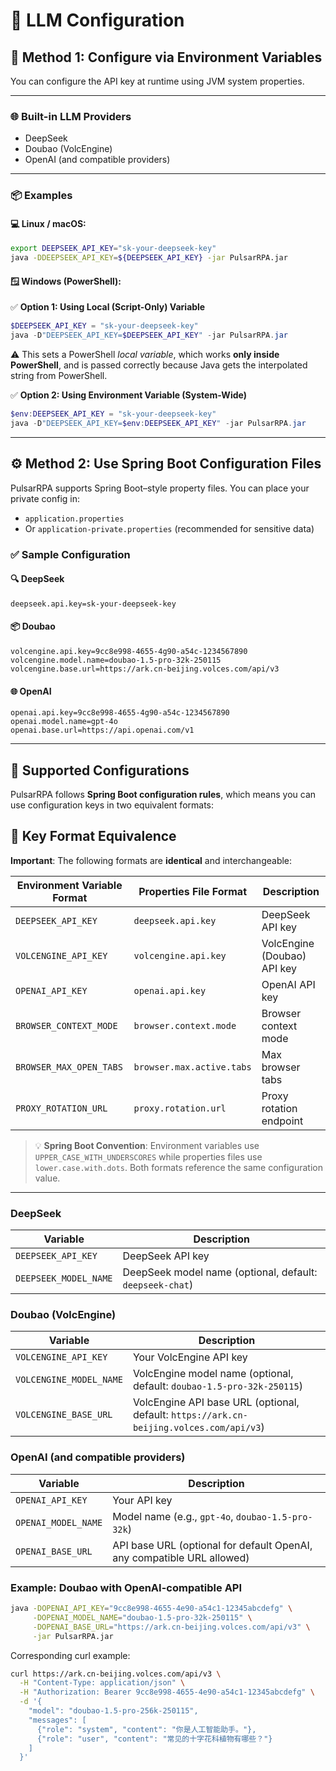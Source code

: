 # 🤖 LLM Configuration

## 🔌 Method 1: Configure via Environment Variables

You can configure the API key at runtime using JVM system properties.

---

### 🌐 Built-in LLM Providers

* DeepSeek
* Doubao (VolcEngine)
* OpenAI (and compatible providers)

---

### 📦 Examples

#### 💻 Linux / macOS:

```bash
export DEEPSEEK_API_KEY="sk-your-deepseek-key"
java -DDEEPSEEK_API_KEY=${DEEPSEEK_API_KEY} -jar PulsarRPA.jar
````

#### 🪟 Windows (PowerShell):

✅ **Option 1: Using Local (Script-Only) Variable**

```powershell
$DEEPSEEK_API_KEY = "sk-your-deepseek-key"
java -D"DEEPSEEK_API_KEY=$DEEPSEEK_API_KEY" -jar PulsarRPA.jar
```

⚠️ This sets a PowerShell *local variable*, which works **only inside PowerShell**, and is passed correctly because Java gets the interpolated string from PowerShell.

✅ **Option 2: Using Environment Variable (System-Wide)**

```powershell
$env:DEEPSEEK_API_KEY = "sk-your-deepseek-key"
java -D"DEEPSEEK_API_KEY=$env:DEEPSEEK_API_KEY" -jar PulsarRPA.jar
```

---

## ⚙️ Method 2: Use Spring Boot Configuration Files

PulsarRPA supports Spring Boot–style property files. You can place your private config in:

* `application.properties`
* Or `application-private.properties` (recommended for sensitive data)

### ✅ Sample Configuration

#### 🔍 DeepSeek

```properties
deepseek.api.key=sk-your-deepseek-key
```

#### 📦 Doubao

```properties
volcengine.api.key=9cc8e998-4655-4g90-a54c-1234567890
volcengine.model.name=doubao-1.5-pro-32k-250115
volcengine.base.url=https://ark.cn-beijing.volces.com/api/v3
```

#### 🌐 OpenAI

```properties
openai.api.key=9cc8e998-4655-4g90-a54c-1234567890
openai.model.name=gpt-4o
openai.base.url=https://api.openai.com/v1
```

---

## 🧩 Supported Configurations

PulsarRPA follows **Spring Boot configuration rules**, which means you can use configuration keys in two equivalent formats:

## 🔑 Key Format Equivalence

**Important**: The following formats are **identical** and interchangeable:

| Environment Variable Format | Properties File Format | Description |
|----------------------------|----------------------|-------------|
| `DEEPSEEK_API_KEY` | `deepseek.api.key` | DeepSeek API key |
| `VOLCENGINE_API_KEY` | `volcengine.api.key` | VolcEngine (Doubao) API key |
| `OPENAI_API_KEY` | `openai.api.key` | OpenAI API key |
| `BROWSER_CONTEXT_MODE` | `browser.context.mode` | Browser context mode |
| `BROWSER_MAX_OPEN_TABS` | `browser.max.active.tabs` | Max browser tabs |
| `PROXY_ROTATION_URL` | `proxy.rotation.url` | Proxy rotation endpoint |

> 💡 **Spring Boot Convention**: Environment variables use `UPPER_CASE_WITH_UNDERSCORES` while properties files use `lower.case.with.dots`. Both formats reference the same configuration value.

---

### DeepSeek

| Variable              | Description                                               |
|-----------------------|-----------------------------------------------------------|
| `DEEPSEEK_API_KEY`    | DeepSeek API key                                          |
| `DEEPSEEK_MODEL_NAME` | DeepSeek model name (optional, default: `deepseek-chat`)  |

### Doubao (VolcEngine)

| Variable                | Description                                                                               |
|------------------------|-------------------------------------------------------------------------------------------|
| `VOLCENGINE_API_KEY`   | Your VolcEngine API key                                                                    |
| `VOLCENGINE_MODEL_NAME`| VolcEngine model name (optional, default: `doubao-1.5-pro-32k-250115`)                    |
| `VOLCENGINE_BASE_URL`  | VolcEngine API base URL (optional, default: `https://ark.cn-beijing.volces.com/api/v3`)   |

### OpenAI (and compatible providers)

| Variable            | Description                                                              |
|--------------------|--------------------------------------------------------------------------|
| `OPENAI_API_KEY`    | Your API key                                                            |
| `OPENAI_MODEL_NAME` | Model name (e.g., `gpt-4o`, `doubao-1.5-pro-32k`)                       |
| `OPENAI_BASE_URL`   | API base URL (optional for default OpenAI, any compatible URL allowed)  |


### Example: Doubao with OpenAI-compatible API

```bash
java -DOPENAI_API_KEY="9cc8e998-4655-4e90-a54c1-12345abcdefg" \
     -DOPENAI_MODEL_NAME="doubao-1.5-pro-32k-250115" \
     -DOPENAI_BASE_URL="https://ark.cn-beijing.volces.com/api/v3" \
     -jar PulsarRPA.jar
```

Corresponding curl example:

```bash
curl https://ark.cn-beijing.volces.com/api/v3 \
  -H "Content-Type: application/json" \
  -H "Authorization: Bearer 9cc8e998-4655-4e90-a54c1-12345abcdefg" \
  -d '{
    "model": "doubao-1.5-pro-256k-250115",
    "messages": [
      {"role": "system", "content": "你是人工智能助手。"},
      {"role": "user", "content": "常见的十字花科植物有哪些？"}
    ]
  }'
```
